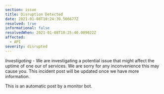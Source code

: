 ```yaml
---
section: issue
title: Disruption Detected
date: 2021-01-08T10:24:39.566677Z
resolved: true
informational: false
resolvedWhen: 2021-01-08T10:25:40.009022Z
affected:
  - API
severity: disrupted
---
```

*Investigating* - We are investigating a potential issue that might affect the uptime of one our of services. We are sorry for any inconvenience this may cause you. This incident post will be updated once we have more information.

This is an automatic post by a monitor bot.
        